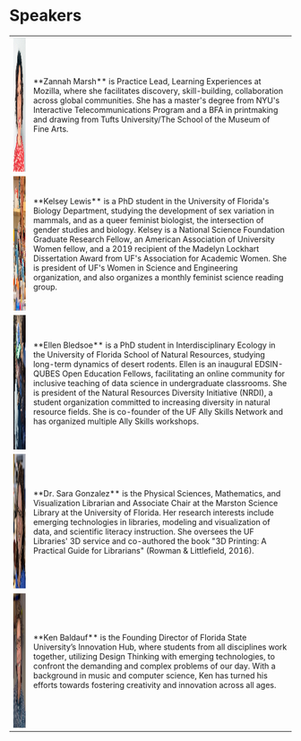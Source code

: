 # Speakers

<table>

<tr>
<td><img src="zannah_marsh.jpg" alt="Zannah Marsh" height="240" width="240"></td>
<td>**Zannah Marsh** is Practice Lead, Learning Experiences at Mozilla, where she facilitates discovery, skill-building, collaboration across global communities. She has a master's degree from NYU's Interactive Telecommunications Program and a BFA in printmaking and drawing from Tufts University/The School of the Museum of Fine Arts.
</td>
</tr>

<tr>
<td><img src="kelsey_lewis.jpg" alt="Kelsey Lewis" height="240" width="240"></td>
<td>**Kelsey Lewis** is a PhD student in the University of Florida's Biology Department, studying the development of sex variation in mammals, and as a queer feminist biologist, the intersection of gender studies and biology. Kelsey is a National Science Foundation Graduate Research Fellow, an American Association of University Women fellow, and a 2019 recipient of the Madelyn Lockhart Dissertation Award from UF's Association for Academic Women. She is president of UF's Women in Science and Engineering organization, and also organizes a monthly feminist science reading group.</td>
</tr>

<tr>
<td><img src="ellen_bledsoe.jpg" alt="Ellen Bledsoe" height="240" width="256"></td>
<td>**Ellen Bledsoe** is a PhD student in Interdisciplinary Ecology in the University of Florida School of Natural Resources, studying long-term dynamics of desert rodents. Ellen is an inaugural EDSIN-QUBES Open Education Fellows, facilitating an online community for inclusive teaching of data science in undergraduate classrooms. She is president of the Natural Resources Diversity Initiative (NRDI), a student organization committed to increasing diversity in natural resource fields. She is co-founder of the UF Ally Skills Network and has organized multiple Ally Skills workshops.</td>
</tr>

<tr>
<td><img src="sara_gonzalez.jpg" alt="Sara Gonzalez" height="240" width="240"></td>
<td>**Dr. Sara Gonzalez** is the Physical Sciences, Mathematics, and Visualization Librarian and Associate Chair at the Marston Science Library at the University of Florida. Her research interests include emerging technologies in libraries, modeling and visualization of data, and scientific literacy instruction. She oversees the UF Libraries' 3D service and co-authored the book "3D Printing: A Practical Guide for Librarians" (Rowman & Littlefield, 2016).</td>
</tr>

<tr>
<td><img src="ken_baldauf.jpg" alt="Ken Baldauf" height="240" width="240"></td>
<td>**Ken Baldauf** is the Founding Director of Florida State University’s Innovation Hub, where students from all disciplines work together, utilizing Design Thinking with emerging technologies, to confront the demanding and complex problems of our day. With a background in music and computer science, Ken has turned his efforts towards fostering creativity and innovation across all ages.</td>
</tr>

</table>